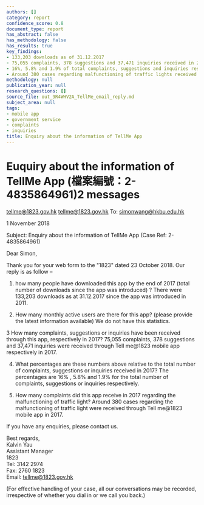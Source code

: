 ```yaml
---
authors: []
category: report
confidence_score: 0.8
document_type: report
has_abstract: false
has_methodology: false
has_results: true
key_findings:
- 133,203 downloads as of 31.12.2017
- 75,055 complaints, 378 suggestions and 37,471 inquiries received in 2017
- 16%, 5.8% and 1.9% of total complaints, suggestions and inquiries respectively
- Around 380 cases regarding malfunctioning of traffic lights received in 2017
methodology: null
publication_year: null
research_questions: []
source_file: out_9R4WHV2A_TellMe_email_reply.md
subject_area: null
tags:
- mobile app
- government service
- complaints
- inquiries
title: Enquiry about the information of TellMe App
---
```


# Euquiry about the information of TellMe App (檔案編號：2-4835864961)2 messages

tellme@1823.gov.hk <tellme@1823.gov.hk> To: simonwang@hkbu.edu.hk

1 November 2018

Subject: Enquiry about the information of TellMe App (Case Ref: 2-4835864961)

Dear Simon,

Thank you for your web form to the "1823" dated 23 October 2018. Our reply is as follow –

1) how many people have downloaded this app by the end of 2017 (total number of downloads since the app was introduced) ? There were 133,203 downloads as at 31.12.2017 since the app was introduced in 2011.

2) How many monthly active users are there for this app? (please provide the latest information available) We do not have this statistics.

3 How many complaints, suggestions or inquiries have been received through this app, respectively in 2017? 75,055 complaints, 378 suggestions and 37,471 inquiries were received through Tell me@1823 mobile app respectively in 2017.

4) What percentages are these numbers above relative to the total number of complaints, suggestions or inquiries received in 2017? The percentages are $16 \%$ , $5 . 8 \%$ and $1 . 9 \%$ for the total number of complaints, suggestions or inquiries respectively.

5) How many complaints did this app receive in 2017 regarding the malfunctioning of traffic light? Around 380 cases regarding the malfunctioning of traffic light were received through Tell me@1823 mobile app in 2017.

If you have any enquiries, please contact us.

Best regards,   
Kalvin Yau   
Assistant Manager   
1823   
Tel: 3142 2974   
Fax: 2760 1823   
Email: tellme@1823.gov.hk

(For effective handling of your case, all our conversations may be recorded, irrespective of whether you dial in or we call you back.)